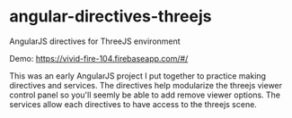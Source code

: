 angular-directives-threejs
==========================

AngularJS directives for ThreeJS environment

Demo: https://vivid-fire-104.firebaseapp.com/#/

This was an early AngularJS project I put together to practice making directives and services.  The directives help modularize the threejs viewer control panel so you'll seemly be able to add remove viewer options.  The services allow each directives to have access to the threejs scene.
